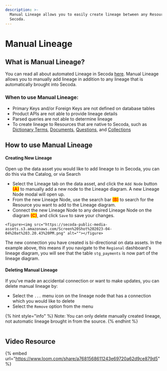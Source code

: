 ```yaml
---
description: >-
  Manual Lineage allows you to easily create lineage between any Resources in
  Secoda.
---
```


# Manual Lineage

## What is Manual Lineage?

You can read all about automated Lineage in Secoda [here](../data-lineage.md). Manual Lineage allows you to manually add lineage in addition to any lineage that is automatically brought into Secoda.

### When to use Manual Lineage:

* Primary Keys and/or Foreign Keys are not defined on database tables
* Product APIs are not able to provide lineage details
* Parsed queries are not able to determine lineage
* To create lineage to Resources that are native to Secoda, such as [Dictionary Terms](broken-reference), [Documents](broken-reference/), [Questions](../ask-questions-in-secoda/asking-questions-from-slack.md), and [Collections](../collections-1.md)

## How to use Manual Lineage

#### Creating New Lineage

Open up the data asset you would like to add lineage to in Secoda, you can do this via the Catalog, or via Search

* Select the Lineage tab on the data asset, and click the `Add Node` button <mark style="color:red;">**(A)**</mark> to manually add a new node to the Lineage diagram. A new Lineage Node modal will open up.
* From the new Lineage Node, use the search bar <mark style="color:red;">**(B)**</mark> to search for the Resource you want to add to the Lineage diagram.
* Connect the new Lineage Node to any desired Lineage Node on the diagram <mark style="color:red;">**(C)**</mark>, and click `Save` to save your changes.

```
<figure><img src="https://secoda-public-media-assets.s3.amazonaws.com/Screen%20Shot%202023-04-04%20at%203.20.43%20PM.png" alt=""></figure>
```

The new connection you have created is bi-directional on data assets. In the example above, this means if you navigate to the `Regional` dashboard's lineage diagram, you will see that the table `stg_payments` is now part of the lineage diagram.

#### Deleting Manual Lineage

If you've made an accidental connection or want to make updates, you can delete manual lineage by:

* Select the `...` menu icon on the lineage node that has a connection which you would like to delete
* Select the `Remove` option from the menu

{% hint style="info" %}
Note: You can only delete manually created lineage, not automatic lineage brought in from the source.
{% endhint %}

<figure><img src="https://secoda-public-media-assets.s3.amazonaws.com/Screen%20Shot%202023-04-05%20at%204.22.52%20PM.png" alt=""></figure>

## Video Resource

{% embed url="https://www.loom.com/share/a7681568611243e69720a62d9ce879d5" %}
